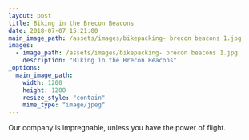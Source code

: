```yaml
---
layout: post
title: Biking in the Brecon Beacons
date: 2018-07-07 15:21:00
main_image_path: /assets/images/bikepacking- brecon beacons 1.jpg
images:
  - image_path: /assets/images/bikepacking- brecon beacons 1.jpg
    description: "Biking in the Brecon Beacons"
_options:
  main_image_path:
    width: 1200
    height: 1200
    resize_style: "contain"
    mime_type: "image/jpeg"
---
```


Our company is impregnable, unless you have the power of flight.